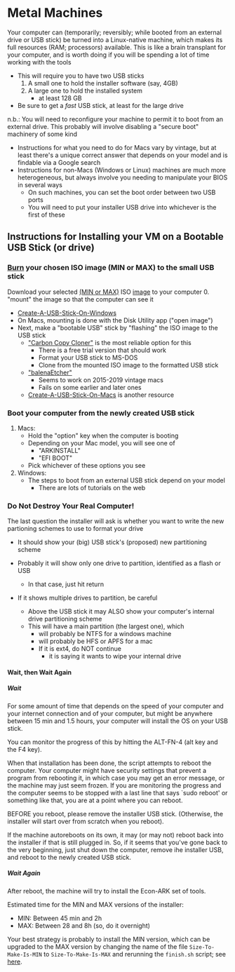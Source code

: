 # Metal Machines

Your computer can (temporarily; reversibly; while booted from an external drive or USB stick) be turned into a Linux-native machine, which makes its full resources (RAM; processors) available. This is like a brain transplant for your computer, and is worth doing if you will be spending a lot of time working with the tools

* This will require you to have two USB sticks
   1. A small one to hold the installer software (say, 4GB)
   1. A large one to hold the installed system
      * at least 128 GB
* Be sure to get a _fast_ USB stick, at least for the large drive

n.b.: You will need to reconfigure your machine to permit it to boot from an external drive. This probably will involve disabling a "secure boot" machinery of some kind

   * Instructions for what you need to do for Macs vary by vintage, but at least there's a unique correct answer that depends on your model and is findable via a Google search
   * Instructions for non-Macs (Windows or Linux) machines are much more heterogeneous, but always involve you needing to manipulate your BIOS in several ways
      * On such machines, you can set the boot order between two USB ports
	  * You will need to put your installer USB drive into whichever is the first of these

## Instructions for Installing your VM on a Bootable USB Stick (or drive)

### [Burn](#burn) your chosen ISO image (MIN or MAX) to the small USB stick

 Download your selected [(MIN or MAX)](https://github.com/econ-ark/econ-ark-tools/blob/master/Software/Size.md) ISO [image](https://drive.google.com/drive/folders/1dMVZ7RgDKk8pJIbmshvaKGR64kuVR7FY?usp=sharing) to your computer
0. "mount" the image so that the computer can see it
   * [Create-A-USB-Stick-On-Windows](https://ubuntu.com/tutorials/create-a-usb-stick-on-windows)
   * On Macs, mounting is done with the Disk Utility app ("open image")
   * Next, make a "bootable USB" stick by "flashing" the ISO image to the USB stick
      * ["Carbon Copy Cloner"](https://bombich.com/software/download_ccc.php) is the most reliable option for this
	     * There is a free trial version that should work
	     * Format your USB stick to MS-DOS
		 * Clone from the mounted ISO image to the formatted USB stick
      * ["balenaEtcher"](https://balena.io/etcher/)
	     * Seems to work on 2015-2019 vintage macs
	     * Fails on some earlier and later ones
      * [Create-A-USB-Stick-On-Macs](https://ubuntu.com/tutorials/create-a-usb-stick-on-macos) is another resource


### Boot your computer from the newly created USB stick

1. Macs:
   * Hold the "option" key when the computer is booting
   * Depending on your Mac model, you will see one of
      * "ARKINSTALL"
	  * "EFI BOOT"
   * Pick whichever of these options you see
1. Windows:
   * The steps to boot from an external USB stick depend on your model
       * There are lots of tutorials on the web
	  
### Do Not Destroy Your Real Computer!

The last question the installer will ask is whether you want to write the new partioning schemes to use to format your drive

* It should show your (big) USB stick's (proposed) new partitioning scheme
* Probably it will show only one drive to partition, identified as a flash or USB
  * In that case, just hit return
  
* If it shows multiple drives to partition, be careful
  * Above the USB stick it may ALSO show your computer's internal drive partitioning scheme
  * This will have a main partition (the largest one), which 
     * will probably be NTFS for a windows machine
	 * will probably be HFS or APFS for a mac
	 * If it is ext4, do NOT continue 
	    - it is saying it wants to wipe your internal drive

#### Wait, then Wait Again

##### Wait
For some amount of time that depends on the speed of your computer and your internet connection and of your computer, but might be anywhere between 15 min and 1.5 hours, your computer will install the OS on your USB stick.

You can monitor the progress of this by hitting the ALT-FN-4 (alt key and the F4 key).

When that installation has been done, the script attempts to reboot the computer. Your computer might have security settings that prevent a program from rebooting it, in which case you may get an error message, or the machine may just seem frozen. If you are monitoring the progress and the computer seems to be stopped with a last line that says `sudo reboot' or something like that, you are at a point where you can reboot.

BEFORE you reboot, please remove the installer USB stick. (Otherwise, the installer will start over from scratch when you reboot).

If the machine autoreboots on its own, it may (or may not) reboot back into the installer if that is still plugged in. So, if it seems that you've gone back to the very beginning, just shut down the computer, remove ihe installer USB, and reboot to the newly created USB stick.

##### Wait Again

After reboot, the machine will try to install the Econ-ARK set of tools.

Estimated time for the MIN and MAX versions of the installer:

* MIN: Between 45 min and 2h
* MAX: Between 28 and 8h (so, do it overnight)

Your best strategy is probably to install the MIN version, which can be upgraded to the MAX version by changing the name of the file `Size-To-Make-Is-MIN` to `Size-To-Make-Is-MAX` and rerunning the `finish.sh` script; see [here](https:github.com/econ-ark/econ-ark-tools/blob/master/Size.md).


